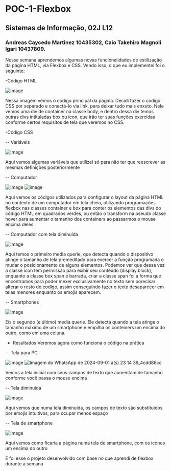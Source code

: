 # POC-1-Flexbox
## Sistemas de Informação, 02J L12
### Andreas Caycedo Martinez 10435302, Caio Takehiro Magnoli Igari 10437809.
Nessa semana aprendemos algumas novas funcionalidades de estilização da página HTML, via Flexbox e CSS. Vendo isso, o que eu implementei foi o seguinte:

-Código HTML

![image](https://github.com/user-attachments/assets/15161d4b-60da-4378-99f1-808535296f66)

Nessa imagem vemos o código principal da página. Decidi fazer o código CSS por separado e conectá-lo via link, para deixar tudo mais enxuto. Nele vemos uma div de container na classe body, e dentro dessa div temos outras divs intituladas box ou icon, que irão ter suas funções exercidas conforme certos requisitos de tela que veremos no CSS.

-Código CSS

-- Variáveis

![image](https://github.com/user-attachments/assets/f11fc496-c2b8-4888-bc3a-05dca88a6eff)

Aqui vemos algumas variáveis que utilizei só para não ter que reescrever as mesmas definições posteriormente

-- Computador

![image](https://github.com/user-attachments/assets/6bae435c-d49b-4223-8780-789e3d6d048f)
![image](https://github.com/user-attachments/assets/dc85c2b9-0314-4d26-987a-91f93a74870a)

Aqui vemos os códigos utilizados para configurar o layout da página HTML no contexto de um computador em tela cheia, utilizando programações flexbox nas classes container e box para conter os elementos das divs do código HTML em quadrados verdes, ou então o transform na pseudo classe hover para aumentar o tamanho dos containers ao passarmos o mouse encima deles.

-- Computador com tela diminuída

![image](https://github.com/user-attachments/assets/5c970342-e57a-4e91-8522-cda77d31d429)

Aqui temos o primeiro media querie, que detecta quando o dispositivo atinge o tamanho de tela premeditado para exercer a função programada e mudar o posicionamento de alguns elementos. Podemos ver que dessa vez a classe icon tem permissão para exibir seu conteúdo (display:block), enquanto a classe box span é barrada, criar a classe span foi a forma que encontramos para poder mexer exclusivamente no texto sem porecisar alterar o resto do codigo, assim conseguindo fazer o texto desaparecer em telas menores enquanto os emojis aparecem.

-- Smartphones

![image](https://github.com/user-attachments/assets/29a6a457-d6fa-46a8-842a-819304a1afde)

Eis o segundo (e último) media querie. Ele detecta quando a tela atinge o tamanho máximo de um smartphone e empilha os conteiners um encima do outro, como em uma coluna.

- Resultados
Veremos agora como funciona o código na prática

-- Tela para PC

![image](https://github.com/user-attachments/assets/bd206c9c-78a4-4037-a386-fc0c2d497229)
![Imagem do WhatsApp de 2024-09-01 à(s) 23 14 39_4cdd86cc](https://github.com/user-attachments/assets/b4cc80cb-2bc7-45b0-a843-687094f6a80f)

Vemos a tela inicial com seus campos de texto que aumentam de tamanho conforme você passa o mouse encima

-- Tela diminuída

![image](https://github.com/user-attachments/assets/74412370-0c1a-422a-9450-2a023e06505c)

Aqui vemos que numa tela diminuída, os campos de texto são substituidos por emojis intuitivos, para ocupar menos espaço

-- Tela de smartphone

![image](https://github.com/user-attachments/assets/d7b0d716-600b-4f75-ae3f-0d6e6e390693)

Aqui vemos como ficaria a página numa tela de smartphone, com os ícones um encima do outro

E foi esse o projeto desenvolvido com base no que aprendi de flexbox durante a semana
